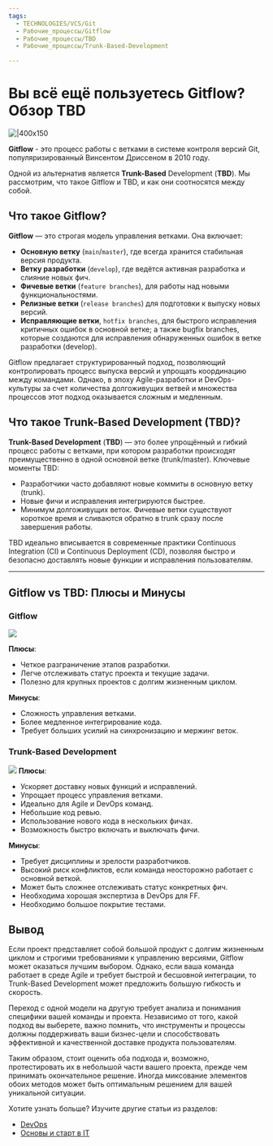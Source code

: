 ```yaml
---
tags:
  - TECHNOLOGIES/VCS/Git
  - Рабочие_процессы/Gitflow
  - Рабочие_процессы/TBD
  - Рабочие_процессы/Trunk-Based-Development

---
```

# Вы всё ещё пользуетесь Gitflow? Обзор TBD

![|400x150](https://static.tildacdn.com/tild3132-6131-4335-a462-616136306364/ivf13_gitflow_VS_tbd.png)

**Gitflow** - это процесс работы с ветками в системе контроля версий Git, популяризированный Винсентом Дриссеном в 2010 году. 
  
Одной из альтернатив является **Trunk-Based** Development (**TBD**). 
Мы рассмотрим, что такое Gitflow и TBD, и как они соотносятся между собой.

## Что такое **Gitflow**?

**Gitflow** — это строгая модель управления ветками. Она включает:    
- **Основную ветку** (`main`/`master`), где всегда хранится стабильная версия продукта.  
- **Ветку разработки** (`develop`), где ведётся активная разработка и слияние новых фич.  
- **Фичевые ветки** (`feature branches`), для работы над новыми функциональностями.  
- **Релизные ветки** (`release branches`) для подготовки к выпуску новых версий.  
- **Исправляющие ветки**, `hotfix branches`, для быстрого исправления критичных ошибок в основной ветке; а также bugfix branches, которые создаются для исправления обнаруженных ошибок в ветке разработки (develop).  
  
Gitflow предлагает структурированный подход, позволяющий контролировать процесс выпуска версий и упрощать координацию между командами. Однако, в эпоху Agile-разработки и DevOps-культуры за счет количества долгоживущих ветвей и множества процессов этот подход оказывается сложным и медленным.

## Что такое **Trunk-Based** Development (TBD)?

**Trunk-Based Development** (**TBD**) — это более упрощённый и гибкий процесс работы с ветками, при котором разработки происходят преимущественно в одной основной ветке (trunk/master). Ключевые моменты TBD: 
- Разработчики часто добавляют новые коммиты в основную ветку (trunk).  
- Новые фичи и исправления интегрируются быстрее.  
- Минимум долгоживущих веток. Фичевые ветки существуют короткое время и сливаются обратно в trunk сразу после завершения работы.  
  
TBD идеально вписывается в современные практики Continuous Integration (CI) и Continuous Deployment (CD), позволяя быстро и безопасно доставлять новые функции и исправления пользователям.

---
## **Gitflow** vs **TBD**: Плюсы и Минусы

### **Gitflow**

![](https://static.tildacdn.com/tild3762-6664-4739-b563-333238613535/1.png)

**Плюсы**:   
- Четкое разграничение этапов разработки.    
- Легче отслеживать статус проекта и текущие задачи.    
- Полезно для крупных проектов с долгим жизненным циклом.  
  
**Минусы**: 
- Сложность управления ветками.   
- Более медленное интегрирование кода.    
- Требует больших усилий на синхронизацию и мержинг веток.    
  
### **Trunk-Based Development**
![](https://static.tildacdn.com/tild6163-6564-4465-b533-306230656161/2.png)
**Плюсы**:    
- Ускоряет доставку новых функций и исправлений.    
- Упрощает процесс управления ветками.    
- Идеально для Agile и DevOps команд.    
- Небольшие код ревью.    
- Использование нового кода в нескольких фичах.    
- Возможность быстро включать и выключать фичи.  
  
**Минусы**:    
- Требует дисциплины и зрелости разработчиков.    
- Высокий риск конфликтов, если команда неосторожно работает с основной веткой.    
- Может быть сложнее отслеживать статус конкретных фич.    
- Необходима хорошая экспертиза в DevOps для FF.    
- Необходимо большое покрытие тестами.

## Вывод

Если проект представляет собой большой продукт с долгим жизненным циклом и строгими требованиями к управлению версиями, Gitflow может оказаться лучшим выбором. Однако, если ваша команда работает в среде Agile и требует быстрой и бесшовной интеграции, то Trunk-Based Development может предложить большую гибкость и скорость.  
  
Переход с одной модели на другую требует анализа и понимания специфики вашей команды и проекта. Независимо от того, какой подход вы выберете, важно помнить, что инструменты и процессы должны поддерживать ваши бизнес-цели и способствовать эффективной и качественной доставке продукта пользователям.  
  
Таким образом, стоит оценить оба подхода и, возможно, протестировать их в небольшой части вашего проекта, прежде чем принимать окончательное решение. Иногда миксование элементов обоих методов может быть оптимальным решением для вашей уникальной ситуации.

  
Хотите узнать больше? Изучите другие статьи из разделов:  

- [DevOps](https://university.ylab.io/articles#!/tfeeds/465199379321/c/DevOps)
- [Основы и старт в IT](https://university.ylab.io/articles#!/tfeeds/465199379321/c/%D0%9E%D1%81%D0%BD%D0%BE%D0%B2%D1%8B%20%D0%B8%20%D1%81%D1%82%D0%B0%D1%80%D1%82%20%D0%B2%20IT)